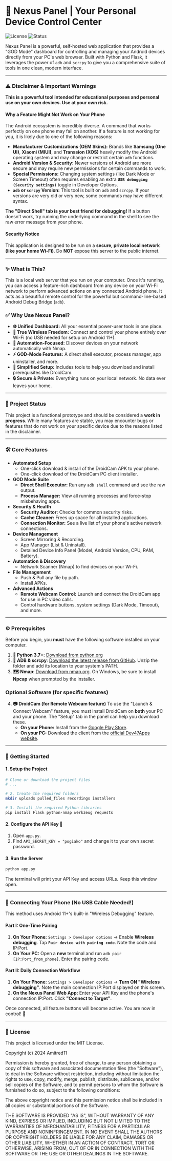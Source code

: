 # 🚀 Nexus Panel | Your Personal Device Control Center

![License](https://img.shields.io/badge/license-MIT-lightgrey.svg) ![Status](https://img.shields.io/badge/status-Educational-orange)

Nexus Panel is a powerful, self-hosted web application that provides a "GOD Mode" dashboard for controlling and managing your Android devices directly from your PC's web browser. Built with Python and Flask, it leverages the power of `adb` and `scrcpy` to give you a comprehensive suite of tools in one clean, modern interface.

---

### ⚠️ Disclaimer & Important Warnings

**This is a powerful tool intended for educational purposes and personal use on your own devices. Use at your own risk.**

#### **Why a Feature Might Not Work on Your Phone**
The Android ecosystem is incredibly diverse. A command that works perfectly on one phone may fail on another. If a feature is not working for you, it is likely due to one of the following reasons:

*   **Manufacturer Customizations (OEM Skins):** Brands like **Samsung (One UI)**, **Xiaomi (MIUI)**, and **Transsion (XOS)** heavily modify the Android operating system and may change or restrict certain `adb` functions.
*   **Android Version & Security:** Newer versions of Android are more secure and may require new permissions for certain commands to work.
*   **Special Permissions:** Changing system settings (like Dark Mode or Screen Timeout) often requires enabling an extra **`USB debugging (Security settings)`** toggle in Developer Options.
*   **`adb` or `scrcpy` Version:** This tool is built on `adb` and `scrcpy`. If your versions are very old or very new, some commands may have different syntax.

**The "Direct Shell" tab is your best friend for debugging!** If a button doesn't work, try running the underlying command in the shell to see the raw error message from your phone.

#### **Security Notice**
This application is designed to be run on a **secure, private local network (like your home Wi-Fi)**. Do **NOT** expose this server to the public internet.

---

### ✨ What is This?

This is a local web server that you run on your computer. Once it's running, you can access a feature-rich dashboard from any device on your Wi-Fi network to perform advanced actions on any connected Android phone. It acts as a beautiful remote control for the powerful but command-line-based Android Debug Bridge (`adb`).

### ✅ Why Use Nexus Panel?

*   **🌐 Unified Dashboard:** All your essential power-user tools in one place.
*   **📡 True Wireless Freedom:** Connect and control your phone entirely over Wi-Fi (no USB needed for setup on Android 11+).
*   **🤖 Automation-Focused:** Discover devices on your network automatically with Nmap.
*   **⚡️ GOD-Mode Features:** A direct shell executor, process manager, app uninstaller, and more.
*   **🔧 Simplified Setup:** Includes tools to help you download and install prerequisites like DroidCam.
*   **🔒 Secure & Private:** Everything runs on your local network. No data ever leaves your home.

---

### 🚧 Project Status

This project is a functional prototype and should be considered a **work in progress**. While many features are stable, you may encounter bugs or features that do not work on your specific device due to the reasons listed in the disclaimer.

---

### 🛠️ Core Features

*   **Automated Setup**
    *   One-click download & install of the DroidCam APK to your phone.
    *   One-click download of the DroidCam PC client installer.
*   **GOD Mode Suite**
    *   **Direct Shell Executor:** Run any `adb shell` command and see the raw output.
    *   **Process Manager:** View all running processes and force-stop misbehaving apps.
*   **Security & Health**
    *   **Security Auditor:** Checks for common security risks.
    *   **Cache Cleaner:** Frees up space for all installed applications.
    *   **Connection Monitor:** See a live list of your phone's active network connections.
*   **Device Management**
    *   Screen Mirroring & Recording.
    *   App Manager (List & Uninstall).
    *   Detailed Device Info Panel (Model, Android Version, CPU, RAM, Battery).
*   **Automation & Discovery**
    *   Network Scanner (Nmap) to find devices on your Wi-Fi.
*   **File Management**
    *   Push & Pull any file by path.
    *   Install APKs.
*   **Advanced Actions**
    *   **Remote Webcam Control:** Launch and connect the DroidCam app for use in PC video calls.
    *   Control hardware buttons, system settings (Dark Mode, Timeout), and more.

---

### ⚙️ Prerequisites

Before you begin, you **must** have the following software installed on your computer.

1.  **🐍 Python 3.7+**: [Download from python.org](https://www.python.org/downloads/)
2.  **📲 ADB & scrcpy**: [Download the latest release from GitHub](https://github.com/Genymobile/scrcpy/releases). Unzip the folder and add its location to your system's PATH.
3.  **🗺️ Nmap**: [Download from nmap.org](https://nmap.org/download.html). On Windows, be sure to install **Npcap** when prompted by the installer.

### Optional Software (for specific features)

4.  **📷 DroidCam (for Remote Webcam feature)**
    To use the "Launch & Connect Webcam" feature, you must install DroidCam on **both** your PC and your phone. The "Setup" tab in the panel can help you download these.
    *   **On your Phone:** Install from the [Google Play Store](https://play.google.com/store/apps/details?id=com.dev47apps.droidcam).
    *   **On your PC:** Download the client from the [official Dev47Apps website](https://www.dev47apps.com/).

---

### 🚀 Getting Started

#### 1. Setup the Project

```bash
# Clone or download the project files
# ...

# 2. Create the required folders
mkdir uploads pulled_files recordings installers

# 3. Install the required Python libraries
pip install Flask python-nmap werkzeug requests
```

#### 2. Configure the API Key 🔑

1.  Open `app.py`.
2.  Find `API_SECRET_KEY = "pogiako"` and change it to your own secret password.

#### 3. Run the Server

```bash
python app.py
```
The terminal will print your API Key and access URLs. Keep this window open.

---

### 📱 Connecting Your Phone (No USB Cable Needed!)

This method uses Android 11+'s built-in "Wireless Debugging" feature.

#### **Part I: One-Time Pairing**

1.  **On Your Phone:** `Settings > Developer options` -> Enable **Wireless debugging**. Tap **`Pair device with pairing code`**. Note the code and IP:Port.
2.  **On Your PC:** Open a **new** terminal and run `adb pair [IP:Port_from_phone]`. Enter the pairing code.

#### **Part II: Daily Connection Workflow**

1.  **On Your Phone:** `Settings > Developer options` -> **Turn ON "Wireless debugging"**. Note the main connection IP:Port displayed on this screen.
2.  **On the Nexus Panel Web App:** Enter your API Key and the phone's connection IP:Port. Click **"Connect to Target"**.

Once connected, all feature buttons will become active. You are now in control! 🎉

---

### 📜 License

This project is licensed under the MIT License.

Copyright (c) 2024 Amitred11

Permission is hereby granted, free of charge, to any person obtaining a copy
of this software and associated documentation files (the "Software"), to deal
in the Software without restriction, including without limitation the rights
to use, copy, modify, merge, publish, distribute, sublicense, and/or sell
copies of the Software, and to permit persons to whom the Software is
furnished to do so, subject to the following conditions:

The above copyright notice and this permission notice shall be included in all
copies or substantial portions of the Software.

THE SOFTWARE IS PROVIDED "AS IS", WITHOUT WARRANTY OF ANY KIND, EXPRESS OR
IMPLIED, INCLUDING BUT NOT LIMITED TO THE WARRANTIES OF MERCHANTABILITY,
FITNESS FOR A PARTICULAR PURPOSE AND NONINFRINGEMENT. IN NO EVENT SHALL THE
AUTHORS OR COPYRIGHT HOLDERS BE LIABLE FOR ANY CLAIM, DAMAGES OR OTHER
LIABILITY, WHETHER IN AN ACTION OF CONTRACT, TORT OR OTHERWISE, ARISING FROM,
OUT OF OR IN CONNECTION WITH THE SOFTWARE OR THE USE OR OTHER DEALINGS IN THE
SOFTWARE.
